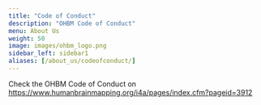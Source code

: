 ```yaml
---
title: "Code of Conduct"
description: "OHBM Code of Conduct"
menu: About Us
weight: 50
image: images/ohbm_logo.png
sidebar_left: sidebar1
aliases: [/about_us/codeofconduct/]
---
```


Check the OHBM Code of Conduct on https://www.humanbrainmapping.org/i4a/pages/index.cfm?pageid=3912


<!-- ### Title for this edition
Written recap to this edition -->
